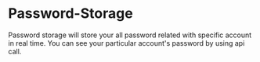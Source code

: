 # Password-Storage
Password storage will store your all password related with specific account in real time. You can see your particular account's password by using api call.
